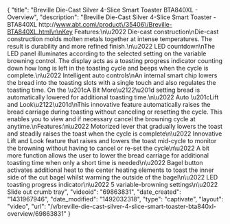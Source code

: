 {
    "title": "Breville Die-Cast Silver 4-Slice Smart Toaster BTA840XL - Overview",
    "description": "Breville Die-Cast Silver 4-Slice Smart Toaster - BTA840XL http:\/\/www.abt.com\/product\/35406\/Breville-BTA840XL.html\n\nKey Features:\n\u2022 Die-cast construction\nDie-cast construction molds molten metals together at intense temperatures. The result is durability and more refined finish.\n\u2022 LED countdown\nThe LED panel illuminates according to the selected setting on the variable browning control. The display acts as a toasting progress indicator counting down how long is left in the toasting cycle and beeps when the cycle is complete.\n\u2022 Intelligent auto controls\nAn internal smart chip lowers the bread into the toasting slots with a single touch and also regulates the toasting time. On the \u201cA Bit More\u2122\u201d setting bread is automatically lowered for additional toasting time.\n\u2022 Auto \u201cLift and Look\u2122\u201d\nThis innovative feature automatically raises the bread carriage during toasting without canceling or resetting the cycle. This enables you to view and if necessary cancel the browning cycle at anytime.\nFeatures:\n\u2022 Motorized lever that gradually lowers the toast and steadily raises the toast when the cycle is complete\n\u2022 Innovative Lift and Look feature that raises and lowers the toast mid-cycle to monitor the browning without having to cancel or re-set the cycle\n\u2022 A bit more function allows the user to lower the bread carriage for additional toasting time when only a short time is needed\n\u2022 Bagel button activates additional heat to the center heating elements to toast the inner side of the cut bagel whilst warming the outside of the bagel\n\u2022 LED toasting progress indicator\n\u2022 5 variable-browning settings\n\u2022 Slide out crumb tray",
    "videoid": "69863831",
    "date_created": "1431967946",
    "date_modified": "1492032318",
    "type": "captivate",
    "layout": "video",
    "url": "\/v\/breville-die-cast-silver-4-slice-smart-toaster-bta840xl-overview\/69863831"
}